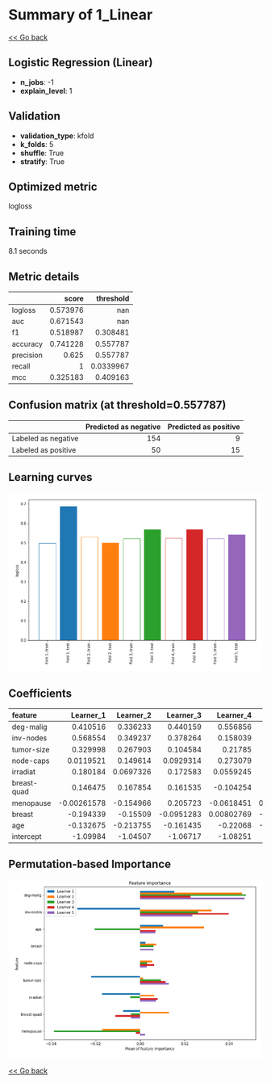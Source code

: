 # Summary of 1_Linear

[<< Go back](../README.md)


## Logistic Regression (Linear)
- **n_jobs**: -1
- **explain_level**: 1

## Validation
 - **validation_type**: kfold
 - **k_folds**: 5
 - **shuffle**: True
 - **stratify**: True

## Optimized metric
logloss

## Training time

8.1 seconds

## Metric details
|           |    score |   threshold |
|:----------|---------:|------------:|
| logloss   | 0.573976 | nan         |
| auc       | 0.671543 | nan         |
| f1        | 0.518987 |   0.308481  |
| accuracy  | 0.741228 |   0.557787  |
| precision | 0.625    |   0.557787  |
| recall    | 1        |   0.0339967 |
| mcc       | 0.325183 |   0.409163  |


## Confusion matrix (at threshold=0.557787)
|                     |   Predicted as negative |   Predicted as positive |
|:--------------------|------------------------:|------------------------:|
| Labeled as negative |                     154 |                       9 |
| Labeled as positive |                      50 |                      15 |

## Learning curves
![Learning curves](learning_curves.png)

## Coefficients
| feature     |   Learner_1 |   Learner_2 |   Learner_3 |   Learner_4 |   Learner_5 |
|:------------|------------:|------------:|------------:|------------:|------------:|
| deg-malig   |  0.410516   |   0.336233  |   0.440159  |  0.556856   |   0.426343  |
| inv-nodes   |  0.568554   |   0.349237  |   0.378264  |  0.158039   |   0.30749   |
| tumor-size  |  0.329998   |   0.267903  |   0.104584  |  0.21785    |   0.233662  |
| node-caps   |  0.0119521  |   0.149614  |   0.0929314 |  0.273079   |   0.248589  |
| irradiat    |  0.180184   |   0.0697326 |   0.172583  |  0.0559245  |   0.140952  |
| breast-quad |  0.146475   |   0.167854  |   0.161535  | -0.104254   |   0.158281  |
| menopause   | -0.00261578 |  -0.154966  |   0.205723  | -0.0618451  |   0.0823128 |
| breast      | -0.194339   |  -0.15509   |  -0.0951283 |  0.00802769 |  -0.127789  |
| age         | -0.132675   |  -0.213755  |  -0.161435  | -0.22068    |  -0.074363  |
| intercept   | -1.09984    |  -1.04507   |  -1.06717   | -1.08251    |  -1.07339   |


## Permutation-based Importance
![Permutation-based Importance](permutation_importance.png)

[<< Go back](../README.md)
